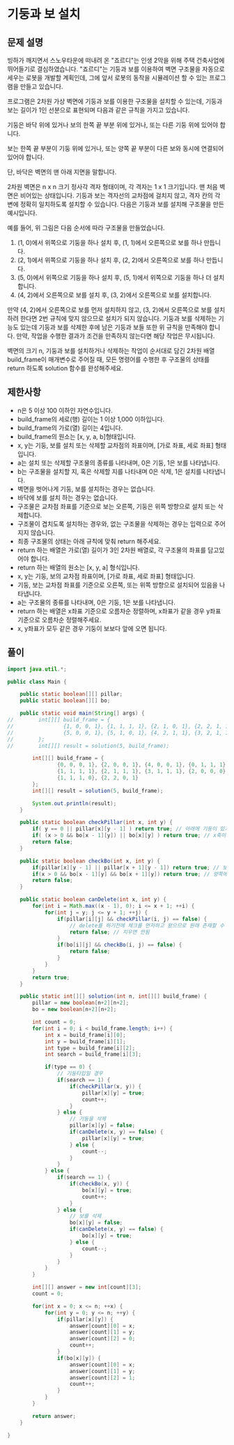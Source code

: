 # 기둥과 보 설치

## 문제 설명

빙하가 깨지면서 스노우타운에 떠내려 온 "죠르디"는 인생 2막을 위해 주택 건축사업에 뛰어들기로 결심하였습니다. "죠르디"는 기둥과 보를 이용하여 벽면 구조물을 자동으로 세우는 로봇을 개발할 계획인데, 그에 앞서 로봇의 동작을 시뮬레이션 할 수 있는 프로그램을 만들고 있습니다.

프로그램은 2차원 가상 벽면에 기둥과 보를 이용한 구조물을 설치할 수 있는데, 기둥과 보는 길이가 1인 선분으로 표현되며 다음과 같은 규칙을 가지고 있습니다.

기둥은 바닥 위에 있거나 보의 한쪽 끝 부분 위에 있거나, 또는 다른 기둥 위에 있어야 합니다.

보는 한쪽 끝 부분이 기둥 위에 있거나, 또는 양쪽 끝 부분이 다른 보와 동시에 연결되어 있어야 합니다.

단, 바닥은 벽면의 맨 아래 지면을 말합니다.

2차원 벽면은 n x n 크기 정사각 격자 형태이며, 각 격자는 1 x 1 크기입니다. 맨 처음 벽면은 비어있는 상태입니다. 기둥과 보는 격자선의 교차점에 걸치지 않고, 격자 칸의 각 변에 정확히 일치하도록 설치할 수 있습니다. 다음은 기둥과 보를 설치해 구조물을 만든 예시입니다.

예를 들어, 위 그림은 다음 순서에 따라 구조물을 만들었습니다.

1. (1, 0)에서 위쪽으로 기둥을 하나 설치 후, (1, 1)에서 오른쪽으로 보를 하나 만듭니다.
2. (2, 1)에서 위쪽으로 기둥을 하나 설치 후, (2, 2)에서 오른쪽으로 보를 하나 만듭니다.
3. (5, 0)에서 위쪽으로 기둥을 하나 설치 후, (5, 1)에서 위쪽으로 기둥을 하나 더 설치합니다.
4. (4, 2)에서 오른쪽으로 보를 설치 후, (3, 2)에서 오른쪽으로 보를 설치합니다.

만약 (4, 2)에서 오른쪽으로 보를 먼저 설치하지 않고, (3, 2)에서 오른쪽으로 보를 설치하려 한다면 2번 규칙에 맞지 않으므로 설치가 되지 않습니다. 기둥과 보를 삭제하는 기능도 있는데 기둥과 보를 삭제한 후에 남은 기둥과 보들 또한 위 규칙을 만족해야 합니다. 만약, 작업을 수행한 결과가 조건을 만족하지 않는다면 해당 작업은 무시됩니다.

벽면의 크기 n, 기둥과 보를 설치하거나 삭제하는 작업이 순서대로 담긴 2차원 배열 build_frame이 매개변수로 주어질 때, 모든 명령어를 수행한 후 구조물의 상태를 return 하도록 solution 함수를 완성해주세요.

## 제한사항

- n은 5 이상 100 이하인 자연수입니다.
- build_frame의 세로(행) 길이는 1 이상 1,000 이하입니다.
- build_frame의 가로(열) 길이는 4입니다.
- build_frame의 원소는 [x, y, a, b]형태입니다.
- x, y는 기둥, 보를 설치 또는 삭제할 교차점의 좌표이며, [가로 좌표, 세로 좌표] 형태입니다.
- a는 설치 또는 삭제할 구조물의 종류를 나타내며, 0은 기둥, 1은 보를 나타냅니다.
- b는 구조물을 설치할 지, 혹은 삭제할 지를 나타내며 0은 삭제, 1은 설치를 나타냅니다.
- 벽면을 벗어나게 기둥, 보를 설치하는 경우는 없습니다.
- 바닥에 보를 설치 하는 경우는 없습니다.
- 구조물은 교차점 좌표를 기준으로 보는 오른쪽, 기둥은 위쪽 방향으로 설치 또는 삭제합니다.
- 구조물이 겹치도록 설치하는 경우와, 없는 구조물을 삭제하는 경우는 입력으로 주어지지 않습니다.
- 최종 구조물의 상태는 아래 규칙에 맞춰 return 해주세요.
- return 하는 배열은 가로(열) 길이가 3인 2차원 배열로, 각 구조물의 좌표를 담고있어야 합니다.
- return 하는 배열의 원소는 [x, y, a] 형식입니다.
- x, y는 기둥, 보의 교차점 좌표이며, [가로 좌표, 세로 좌표] 형태입니다.
- 기둥, 보는 교차점 좌표를 기준으로 오른쪽, 또는 위쪽 방향으로 설치되어 있음을 나타냅니다.
- a는 구조물의 종류를 나타내며, 0은 기둥, 1은 보를 나타냅니다.
- return 하는 배열은 x좌표 기준으로 오름차순 정렬하며, x좌표가 같을 경우 y좌표 기준으로 오름차순 정렬해주세요.
- x, y좌표가 모두 같은 경우 기둥이 보보다 앞에 오면 됩니다.

## 풀이

```java
import java.util.*;

public class Main {

    public static boolean[][] pillar;
    public static boolean[][] bo;

    public static void main(String[] args) {
//        int[][] build_frame = {
//                {1, 0, 0, 1}, {1, 1, 1, 1}, {2, 1, 0, 1}, {2, 2, 1, 1},
//                {5, 0, 0, 1}, {5, 1, 0, 1}, {4, 2, 1, 1}, {3, 2, 1, 1}
//        };
//        int[][] result = solution(5, build_frame);

        int[][] build_frame = {
                {0, 0, 0, 1}, {2, 0, 0, 1}, {4, 0, 0, 1}, {0, 1, 1, 1},
                {1, 1, 1, 1}, {2, 1, 1, 1}, {3, 1, 1, 1}, {2, 0, 0, 0},
                {1, 1, 1, 0}, {2, 2, 0, 1}
        };
        int[][] result = solution(5, build_frame);

        System.out.println(result);
    }

    public static boolean checkPillar(int x, int y) {
        if( y == 0 || pillar[x][y - 1] ) return true; // 아래에 기둥이 있거나 y축이 0이면 기둥을 세울수 있음
        if( (x > 0 && bo[x - 1][y]) || bo[x][y] ) return true; // x축이 0초과이며 x-1로 보가 있다거나 지금 자리에 보가 있을때
        return false;
    }

    public static boolean checkBo(int x, int y) {
        if(pillar[x][y - 1] || pillar[x + 1][y - 1]) return true; // 보위치에서 x+1, y-1 위치에 기둥이 있음 또는 바로 아래에 보가 있는 경우
        if(x > 0 && bo[x - 1][y] && bo[x + 1][y]) return true; // 양쪽에 보가 있는 경우
        return false;
    }

    public static boolean canDelete(int x, int y) {
        for(int i = Math.max((x - 1), 0); i <= x + 1; ++i) {
            for(int j = y; j <= y + 1; ++j) {
                if(pillar[i][j] && checkPillar(i, j) == false) {
                    // delete를 하기전에 체크를 먼저하고 왔으므로 원래 존재할 수 있어야 하는데 존재 할 수 없게 되는 경우가 생김
                    return false; // 지우면 안됨
                }
                if(bo[i][j] && checkBo(i, j) == false) {
                    return false;
                }
            }
        }
        return true;
    }

    public static int[][] solution(int n, int[][] build_frame) {
        pillar = new boolean[n+2][n+2];
        bo = new boolean[n+2][n+2];

        int count = 0;
        for(int i = 0; i < build_frame.length; i++) {
            int x = build_frame[i][0];
            int y = build_frame[i][1];
            int type = build_frame[i][2];
            int search = build_frame[i][3];

            if(type == 0) {
                // 기둥타입일 경우
                if(search == 1) {
                    if(checkPillar(x, y)) {
                        pillar[x][y] = true;
                        count++;
                    }
                } else {
                    // 기둥을 삭제
                    pillar[x][y] = false;
                    if(canDelete(x, y) == false) {
                        pillar[x][y] = true;
                    } else {
                        count--;
                    }
                }
            } else {
                if(search == 1) {
                    if(checkBo(x, y)) {
                        bo[x][y] = true;
                        count++;
                    }
                } else {
                    // 보를 삭제
                    bo[x][y] = false;
                    if(canDelete(x, y) == false) {
                        bo[x][y] = true;
                    } else {
                        count--;
                    }
                }
            }
        }

        int[][] answer = new int[count][3];
        count = 0;

        for(int x = 0; x <= n; ++x) {
            for(int y = 0; y <= n; ++y) {
                if(pillar[x][y]) {
                    answer[count][0] = x;
                    answer[count][1] = y;
                    answer[count][2] = 0;
                    count++;
                }
                if(bo[x][y]) {
                    answer[count][0] = x;
                    answer[count][1] = y;
                    answer[count][2] = 1;
                    count++;
                }
            }
        }

        return answer;
    }

}
```